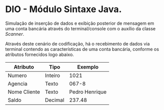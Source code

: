 # DIO - Módulo Sintaxe Java.
Simulação de inserção de dados e exibição posterior de mensagem em uma conta bancária através do terminal/console com o auxílio da classe *Scanner*.

Através deste cenário de codificação, há o recebimento de dados via terminal contendo as características de uma conta bancária, conforme os atributos fornecidos logo abaixo.

| Atributo  | Tipo     | Exemplo   
| --------- | ---------| ------- 
| Numero    | Inteiro  | 1021 
| Agencia   | Texto    | 067-8
| Nome Cliente | Texto    | Pedro Henrique
| Saldo | Decimal |237.48
